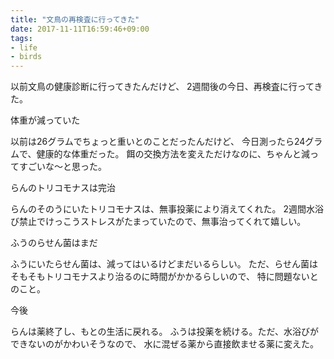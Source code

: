 ```yaml
---
title: "文鳥の再検査に行ってきた"
date: 2017-11-11T16:59:46+09:00
tags:
- life
- birds
---
```

以前文鳥の健康診断に行ってきたんだけど、
2週間後の今日、再検査に行ってきた。

<!--more-->

体重が減っていた

以前は26グラムでちょっと重いとのことだったんだけど、
今日測ったら24グラムで、健康的な体重だった。
餌の交換方法を変えただけなのに、ちゃんと減ってすごいな〜と思った。

らんのトリコモナスは完治

らんのそのうにいたトリコモナスは、無事投薬により消えてくれた。
2週間水浴び禁止でけっこうストレスがたまっていたので、無事治ってくれて嬉しい。

ふうのらせん菌はまだ

ふうにいたらせん菌は、減ってはいるけどまだいるらしい。
ただ、らせん菌はそもそもトリコモナスより治るのに時間がかかるらしいので、
特に問題ないとのこと。

今後

らんは薬終了し、もとの生活に戻れる。
ふうは投薬を続ける。ただ、水浴びができないのがかわいそうなので、
水に混ぜる薬から直接飲ませる薬に変えた。
